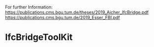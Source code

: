 For further Information: 
https://publications.cms.bgu.tum.de/theses/2019_Aicher_IfcBridge.pdf 
https://publications.cms.bgu.tum.de/2019_Esser_FBI.pdf 
 
# IfcBridgeToolKit
